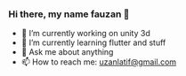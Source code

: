 ### Hi there, my name fauzan 👋

- 🔭 I’m currently working on unity 3d
- 🌱 I’m currently learning flutter and stuff
- 💬 Ask me about anything
- 📫 How to reach me: uzanlatif@gmail.com

